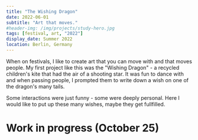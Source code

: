 ```yaml
---
title: "The Wishing Dragon"
date: 2022-06-01
subtitle: "Art that moves."
#header-img: /img/projects/study-hero.jpg
tags: [festival, art, "2022"]
display_date: Summer 2022
location: Berlin, Germany
---
```



When on festivals, I like to create art that you can move with and that moves people. 
My first project like this was the "Wishing Dragon" - a recycled children's kite that had the air of a shooting star. It was fun to dance with and when passing people, I prompted them to write down a wish on one of the dragon's many tails. 

Some interactions were just funny - some were deeply personal. 
Here I would like to put up these many wishes, maybe they get fullfilled. 


# Work in progress (October 25)